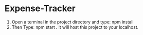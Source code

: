 # Expense-Tracker

1. Open a terminal in the project directory and type: npm install
2. Then Type: npm start . It will host this project to your localhost. 


